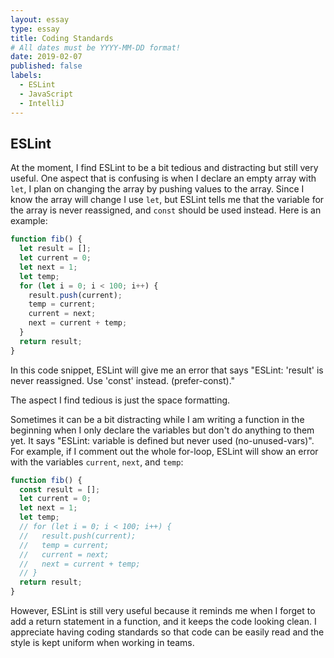 ```yaml
---
layout: essay
type: essay
title: Coding Standards
# All dates must be YYYY-MM-DD format!
date: 2019-02-07
published: false
labels:
  - ESLint
  - JavaScript
  - IntelliJ
---
```


## ESLint
At the moment, I find ESLint to be a bit tedious and distracting but still very useful. One aspect that is confusing is when I declare an empty array with `let`, I plan on changing the array by pushing values to the array. Since I know the array will change I use `let`, but ESLint tells me that the variable for the array is never reassigned, and `const` should be used instead. Here is an example:
```javascript
function fib() {
  let result = [];
  let current = 0;
  let next = 1;
  let temp;
  for (let i = 0; i < 100; i++) {
    result.push(current);
    temp = current;
    current = next;
    next = current + temp;
  }
  return result;
}
```
In this code snippet, ESLint will give me an error that says "ESLint: 'result' is never reassigned. Use 'const' instead. (prefer-const)."

The aspect I find tedious is just the space formatting.

Sometimes it can be a bit distracting while I am writing a function in the beginning when I only declare the variables but don't do anything to them yet. It says "ESLint: variable is defined but never used (no-unused-vars)". For example, if I comment out the whole for-loop, ESLint will show an error with the variables `current`, `next`, and `temp`:

```javascript
function fib() {
  const result = [];
  let current = 0;
  let next = 1;
  let temp;
  // for (let i = 0; i < 100; i++) {
  //   result.push(current);
  //   temp = current;
  //   current = next;
  //   next = current + temp;
  // }
  return result;
}
```

However, ESLint is still very useful because it reminds me when I forget to add a return statement in a function, and it keeps the code looking clean. I appreciate having coding standards so that code can be easily read and the style is kept uniform when working in teams. 

